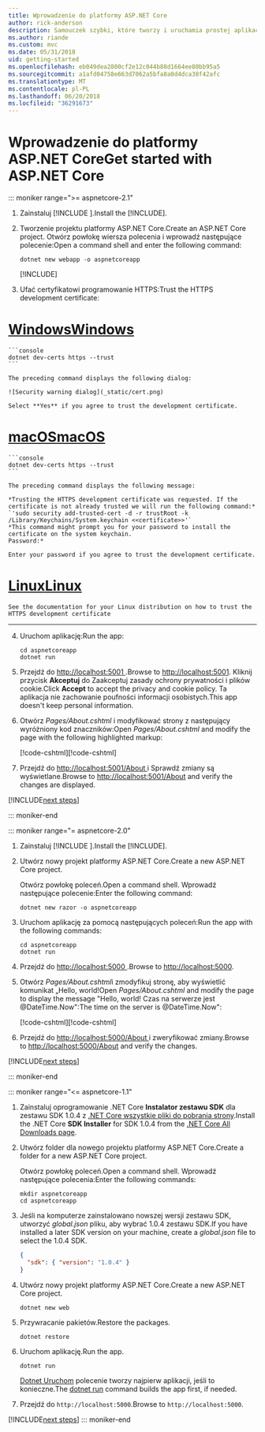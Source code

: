 ```yaml
---
title: Wprowadzenie do platformy ASP.NET Core
author: rick-anderson
description: Samouczek szybki, które tworzy i uruchamia prostej aplikacji Hello World przy użyciu platformy ASP.NET Core.
ms.author: riande
ms.custom: mvc
ms.date: 05/31/2018
uid: getting-started
ms.openlocfilehash: eb049dea2800cf2e12c044b88d1664ee80bb95a5
ms.sourcegitcommit: a1afd04758e663d7062a5bfa8a0d4dca38f42afc
ms.translationtype: MT
ms.contentlocale: pl-PL
ms.lasthandoff: 06/20/2018
ms.locfileid: "36291673"
---
```

# <a name="get-started-with-aspnet-core"></a><span data-ttu-id="cc23f-103">Wprowadzenie do platformy ASP.NET Core</span><span class="sxs-lookup"><span data-stu-id="cc23f-103">Get started with ASP.NET Core</span></span>

::: moniker range=">= aspnetcore-2.1"

1. <span data-ttu-id="cc23f-104">Zainstaluj [!INCLUDE [](~/includes/2.1-SDK.md)].</span><span class="sxs-lookup"><span data-stu-id="cc23f-104">Install the [!INCLUDE[](~/includes/2.1-SDK.md)].</span></span>

2. <span data-ttu-id="cc23f-105">Tworzenie projektu platformy ASP.NET Core.</span><span class="sxs-lookup"><span data-stu-id="cc23f-105">Create an ASP.NET Core project.</span></span> <span data-ttu-id="cc23f-106">Otwórz powłokę wiersza polecenia i wprowadź następujące polecenie:</span><span class="sxs-lookup"><span data-stu-id="cc23f-106">Open a command shell and enter the following command:</span></span>

    ```console
    dotnet new webapp -o aspnetcoreapp
    ```

    [!INCLUDE[](~/includes/webapp-alias-notice.md)]

3. <span data-ttu-id="cc23f-108">Ufać certyfikatowi programowanie HTTPS:</span><span class="sxs-lookup"><span data-stu-id="cc23f-108">Trust the HTTPS development certificate:</span></span>

# <a name="windowstabwindows"></a>[<span data-ttu-id="cc23f-109">Windows</span><span class="sxs-lookup"><span data-stu-id="cc23f-109">Windows</span></span>](#tab/windows)

    ```console
    dotnet dev-certs https --trust
    ```

    The preceding command displays the following dialog:

    ![Security warning dialog](_static/cert.png)

    Select **Yes** if you agree to trust the development certificate.

# <a name="macostabmacos"></a>[<span data-ttu-id="cc23f-110">macOS</span><span class="sxs-lookup"><span data-stu-id="cc23f-110">macOS</span></span>](#tab/macos)

    ```console
    dotnet dev-certs https --trust
    ```

    The preceding command displays the following message:

    *Trusting the HTTPS development certificate was requested. If the certificate is not already trusted we will run the following command:*
    `'sudo security add-trusted-cert -d -r trustRoot -k /Library/Keychains/System.keychain <<certificate>>'`
    *This command might prompt you for your password to install the certificate on the system keychain.
    Password:*

    Enter your password if you agree to trust the development certificate.

# <a name="linuxtablinux"></a>[<span data-ttu-id="cc23f-111">Linux</span><span class="sxs-lookup"><span data-stu-id="cc23f-111">Linux</span></span>](#tab/linux)

    See the documentation for your Linux distribution on how to trust the HTTPS development certificate
---

4. <span data-ttu-id="cc23f-112">Uruchom aplikację:</span><span class="sxs-lookup"><span data-stu-id="cc23f-112">Run the app:</span></span>

    ```console
    cd aspnetcoreapp
    dotnet run
    ```

5. <span data-ttu-id="cc23f-113">Przejdź do [ http://localhost:5001 ](http://localhost:5001).</span><span class="sxs-lookup"><span data-stu-id="cc23f-113">Browse to [http://localhost:5001](http://localhost:5001).</span></span>  <span data-ttu-id="cc23f-114">Kliknij przycisk **Akceptuj** do Zaakceptuj zasady ochrony prywatności i plików cookie.</span><span class="sxs-lookup"><span data-stu-id="cc23f-114">Click **Accept** to accept the privacy and cookie policy.</span></span> <span data-ttu-id="cc23f-115">Ta aplikacja nie zachowanie poufności informacji osobistych.</span><span class="sxs-lookup"><span data-stu-id="cc23f-115">This app doesn't keep personal information.</span></span>

6. <span data-ttu-id="cc23f-116">Otwórz *Pages/About.cshtml* i modyfikować strony z następujący wyróżniony kod znaczników:</span><span class="sxs-lookup"><span data-stu-id="cc23f-116">Open *Pages/About.cshtml* and modify the page with the following highlighted markup:</span></span>

    <span data-ttu-id="cc23f-117">[!code-cshtml[](sample/getting-started/about.cshtml?highlight=9)]</span><span class="sxs-lookup"><span data-stu-id="cc23f-117">[!code-cshtml[](sample/getting-started/about.cshtml?highlight=9)]</span></span>

7. <span data-ttu-id="cc23f-118">Przejdź do [ http://localhost:5001/About ](http://localhost:5001/About) i Sprawdź zmiany są wyświetlane.</span><span class="sxs-lookup"><span data-stu-id="cc23f-118">Browse to [http://localhost:5001/About](http://localhost:5001/About) and verify the changes are displayed.</span></span>

[!INCLUDE[next steps](~/includes/getting-started/next-steps.md)]

::: moniker-end

::: moniker range="= aspnetcore-2.0"

1. <span data-ttu-id="cc23f-119">Zainstaluj [!INCLUDE [](~/includes/net-core-sdk-download-link.md)].</span><span class="sxs-lookup"><span data-stu-id="cc23f-119">Install the [!INCLUDE[](~/includes/net-core-sdk-download-link.md)].</span></span>

2. <span data-ttu-id="cc23f-120">Utwórz nowy projekt platformy ASP.NET Core.</span><span class="sxs-lookup"><span data-stu-id="cc23f-120">Create a new ASP.NET Core project.</span></span>

   <span data-ttu-id="cc23f-121">Otwórz powłokę poleceń.</span><span class="sxs-lookup"><span data-stu-id="cc23f-121">Open a command shell.</span></span> <span data-ttu-id="cc23f-122">Wprowadź następujące polecenie:</span><span class="sxs-lookup"><span data-stu-id="cc23f-122">Enter the following command:</span></span>

    ```console
    dotnet new razor -o aspnetcoreapp
    ```

3. <span data-ttu-id="cc23f-123">Uruchom aplikację za pomocą następujących poleceń:</span><span class="sxs-lookup"><span data-stu-id="cc23f-123">Run the app with the following commands:</span></span>

    ```console
    cd aspnetcoreapp
    dotnet run
    ```

4. <span data-ttu-id="cc23f-124">Przejdź do [ http://localhost:5000 ](http://localhost:5000).</span><span class="sxs-lookup"><span data-stu-id="cc23f-124">Browse to [http://localhost:5000](http://localhost:5000).</span></span>

5. <span data-ttu-id="cc23f-125">Otwórz *Pages/About.cshtml*i zmodyfikuj stronę, aby wyświetlić komunikat „Hello, world!</span><span class="sxs-lookup"><span data-stu-id="cc23f-125">Open *Pages/About.cshtml* and modify the page to display the message "Hello, world!</span></span> <span data-ttu-id="cc23f-126">Czas na serwerze jest @DateTime.Now":</span><span class="sxs-lookup"><span data-stu-id="cc23f-126">The time on the server is @DateTime.Now":</span></span>

    <span data-ttu-id="cc23f-127">[!code-cshtml[](sample/getting-started/about.cshtml?highlight=9&range=1-9)]</span><span class="sxs-lookup"><span data-stu-id="cc23f-127">[!code-cshtml[](sample/getting-started/about.cshtml?highlight=9&range=1-9)]</span></span>

6. <span data-ttu-id="cc23f-128">Przejdź do [ http://localhost:5000/About ](http://localhost:5000/About) i zweryfikować zmiany.</span><span class="sxs-lookup"><span data-stu-id="cc23f-128">Browse to [http://localhost:5000/About](http://localhost:5000/About) and verify the changes.</span></span>

[!INCLUDE[next steps](~/includes/getting-started/next-steps.md)]

::: moniker-end

::: moniker range="<= aspnetcore-1.1"

1. <span data-ttu-id="cc23f-129">Zainstaluj oprogramowanie .NET Core **Instalator zestawu SDK** dla zestawu SDK 1.0.4 z [.NET Core wszystkie pliki do pobrania strony](https://www.microsoft.com/net/download/all).</span><span class="sxs-lookup"><span data-stu-id="cc23f-129">Install the .NET Core **SDK Installer** for SDK 1.0.4 from the [.NET Core All Downloads page](https://www.microsoft.com/net/download/all).</span></span>

2. <span data-ttu-id="cc23f-130">Utwórz folder dla nowego projektu platformy ASP.NET Core.</span><span class="sxs-lookup"><span data-stu-id="cc23f-130">Create a folder for a new ASP.NET Core project.</span></span>

   <span data-ttu-id="cc23f-131">Otwórz powłokę poleceń.</span><span class="sxs-lookup"><span data-stu-id="cc23f-131">Open a command shell.</span></span> <span data-ttu-id="cc23f-132">Wprowadź następujące polecenia:</span><span class="sxs-lookup"><span data-stu-id="cc23f-132">Enter the following commands:</span></span>

   ```console
   mkdir aspnetcoreapp
   cd aspnetcoreapp
   ```

3. <span data-ttu-id="cc23f-133">Jeśli na komputerze zainstalowano nowszej wersji zestawu SDK, utworzyć *global.json* pliku, aby wybrać 1.0.4 zestawu SDK.</span><span class="sxs-lookup"><span data-stu-id="cc23f-133">If you have installed a later SDK version on your machine, create a *global.json* file to select the 1.0.4 SDK.</span></span>

   ```json
   {
     "sdk": { "version": "1.0.4" }
   }
   ```

4. <span data-ttu-id="cc23f-134">Utwórz nowy projekt platformy ASP.NET Core.</span><span class="sxs-lookup"><span data-stu-id="cc23f-134">Create a new ASP.NET Core project.</span></span>

   ```console
   dotnet new web
   ```

5. <span data-ttu-id="cc23f-135">Przywracanie pakietów.</span><span class="sxs-lookup"><span data-stu-id="cc23f-135">Restore the packages.</span></span>

    ```console
    dotnet restore
    ```

6. <span data-ttu-id="cc23f-136">Uruchom aplikację.</span><span class="sxs-lookup"><span data-stu-id="cc23f-136">Run the app.</span></span>

   ```console
   dotnet run
   ```

   <span data-ttu-id="cc23f-137">[Dotnet Uruchom](/dotnet/core/tools/dotnet-run) polecenie tworzy najpierw aplikacji, jeśli to konieczne.</span><span class="sxs-lookup"><span data-stu-id="cc23f-137">The [dotnet run](/dotnet/core/tools/dotnet-run) command builds the app first, if needed.</span></span>

7. <span data-ttu-id="cc23f-138">Przejdź do `http://localhost:5000`.</span><span class="sxs-lookup"><span data-stu-id="cc23f-138">Browse to `http://localhost:5000`.</span></span>

[!INCLUDE[next steps](~/includes/getting-started/next-steps.md)]
::: moniker-end
